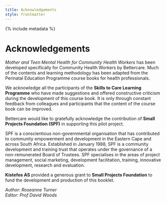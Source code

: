 ```yaml
---
title: Acknowledgements
style: frontmatter
---
```


{% include metadata %}

# Acknowledgements

*Mother and Teen Mental Health for Community Health Workers* has been developed specifically for Community Health Workers by Bettercare. Much of the contents and learning methodology has been adapted from the Perinatal Education Programme course books for health professionals.

We acknowledge all the participants of the **Skills to Care Learning Programme** who have made suggestions and offered constructive criticism during the development of this course book. It is only through constant feedback from colleagues and participants that the content of the course book can be improved.

Bettercare would like to gratefully acknowledge the contribution of **Small Projects Foundation (SPF)** in supporting this pilot project. 

SPF is a conscientious non-governmental organisation that has contributed to community empowerment and development in the Eastern Cape and across South Africa. Established in January 1988, SPF is a community development and training trust that operates under the governance of a non-remunerated Board of Trustees. SPF specialises in the areas of project management, social marketing, development facilitation, training, innovative development, research and evaluation.

**Kistefos AS** provided a generous grant to **Small Projects Foundation** to fund the development and production of this booklet.

*Author: Roseanne Turner*
<br>*Editor: Prof David Woods*